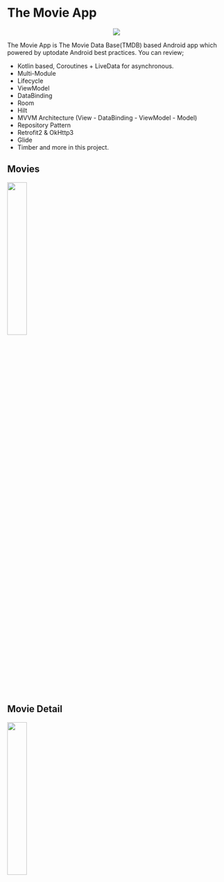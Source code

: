 # The Movie App
<p align="center">
<img src="https://i.imgur.com/DkLdzwo.png" >
  </p>

The Movie App is The Movie Data Base(TMDB) based Android app which powered by uptodate Android best practices. You can review;
- Kotlin based, Coroutines + LiveData for asynchronous.
- Multi-Module
- Lifecycle
- ViewModel
- DataBinding
- Room
- Hilt
- MVVM Architecture (View - DataBinding - ViewModel - Model)
- Repository Pattern
- Retrofit2 & OkHttp3
- Glide
- Timber 
and more in this project.


## Movies
<img src="https://i.imgur.com/5v17VNa.jpg" width="30%" height="30%">

## Movie Detail
<img src="https://i.imgur.com/2xFji69.jpg" width="30%" height="30%">
